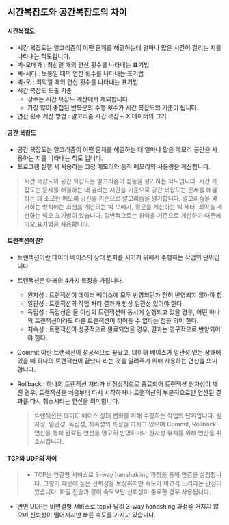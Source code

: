 ## 시간복잡도와 공간복잡도의 차이
#### 시간복잡도
- 시간 복잡도는 알고리즘이 어떤 문제를 해결하는데 얼마나 많은 시간이 걸리는 지를 나타내는 척도입니다. 
- 빅-오메가 : 최선일 때의 연산 횟수를 나타내는 표기법
- 빅-세타 : 보통일 때의 연산 횟수를 나타내는 표기법
- 빅-오 : 최악일 때의 연산 횟수를 나타내는 표기법
- 시간 복잡도 도출 기준
  - 상수는 시간 복잡도 계산에서 제외합니다.
  - 가장 많이 중첩된 반복문의 수행 횟수가 시간 복잡도의 기준이 됩니다.
- 연산 횟수 계산 방법 : 알고리즘 시간 복잡도 X 데이터의 크기

#### 공간 복잡도
- 공간 복잡도는 알고리즘이 어떤 문제를 해결하는 데 얼마나 많은 메모리 공간을 사용하는 지를 나타내는 척도 입니다.
- 프로그램 실행 시 사용하는 고정 메모리와 동적 메모리의 사용량을 계산합니다.

> 시간 복잡도와 공간 복잡도는 알고리즘의 성능을 평가하는 척도입니다. 시간 복잡도는 문제를 해결하는 데 걸리는 시간을 기준으로 공간 복잡도는 문제를 해결하는 데 소모한 메모리 공간을 기준으로 알고리즘을 평가합니다. 알고리즘을 평가하는 방식에는 최선을 계산하는 빅 오메가, 평균을 계산하는 빅 세타,
최악을 계산하는 빅오 표기법이 있습니다. 일반적으로는 최악을 기준으로 계산하기 때문에 빅오 표기법을 사용합니다. 

#### 트랜잭션이란?
- 트랜잭션이란 데이터 베이스의 상태 변화를 시키기 위해서 수행하는 작업의 단위입니다.
- 트랜잭션은 아래의 4가지 특징을 가집니다.
  - 원자성 : 트랜잭션이 데이터 베이스에 모두 반영되던가 전혀 반영되지 않아야 함
  - 일관성 : 트랜잭션의 작업 처리 결과가 항상 일관성 있어야 한다.
  - 독립성 : 독립성은 둘 이상의 트랜잭션이 동시에 실행되고 있을 경우, 어떤 하나의 트랜잭션이라도 다른 트랜잭션이 끼어들 수 없다는 점을 의미 한다.
  - 지속성 : 트랜잭션이 성공적으로 완료되었을 경우, 결과는 영구적으로 반양되어야 한다.
- Commit 이란 트랜잭션이 성공적으로 끝났고, 데이터 베이스가 일관성 있는 상태에 있을 때 하나의 트랜잭션이 끝났다 라는 것을 알려주기 위해 사용하는 연산을 의미합니다.
- Rollback :  하나의 트랜잭션 처리가 비정상적으로 죵료되어 트랜잭션 원자성이 깨진 경우, 트랜잭션을 처음부터 다시 시작하거나 트랜잭션의 부분적으로만 연산된 결과를 다시 취소시티는 연산을 의미합니다.

  > 트랜잭션은 데이터 베이스 상태 변화를 위해 수행하는 작업의 단위입니다. 원자성, 일관성, 독립성, 지속성의 특성을 가지고 있으며 Commit, Rollback 연산을 통해 완료된 연산을 영구히 반영하거나 원자성 유지를 위해 연산을 취소시킵니다.

#### TCP와 UDP의 차이
> - TCP는 연결형 서비스로 3-way hanshakiing 과정을 통해 연결을 설정합니다. 그렇기 때문에 높은 신뢰성을 보장하지만 속도가 비교적 느리다는 단점이 있습니다. 파일 전송과 같이 속도보단 신뢰성이 중요한 경우 사용됩니다.
- 반면 UDP는 비연결형 서비스로 tcp와 달리 3-way handshing 과정을 거치지 않으며 신뢰성이 떨어지지만 빠른 속도를 가지고 있습니다.
